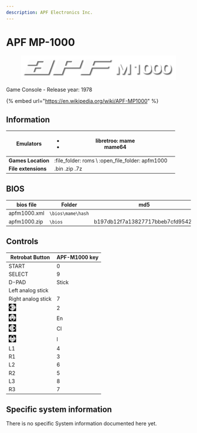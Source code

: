 ```yaml
---
description: APF Electronics Inc.
---
```


# APF MP-1000

<figure><img src="https://raw.githubusercontent.com/fabricecaruso/es-theme-carbon/52ff37c9e265587d006945a2ba695b5a962b3a3d/art/logos/apfm1000.svg" alt=""><figcaption></figcaption></figure>

Game Console - Release year: 1978

{% embed url="https://en.wikipedia.org/wiki/APF-MP1000" %}

## Information

| **Emulators**       | <ul><li>libretroo: mame</li><li>mame64</li></ul>    |   |
| ------------------- | --------------------------------------------------- | - |
| **Games Location**  | :file\_folder: roms \ :open\_file\_folder: apfm1000 |   |
| **File extensions** | .bin .zip .7z                                       |   |

## BIOS

| bios file    | Folder            | md5                              |
| ------------ | ----------------- | -------------------------------- |
| apfm1000.xml | `\bios\mame\hash` |                                  |
| apfm1000.zip | `\bios`           | b197db12f7a13827717bbeb7cfd9542a |

## Controls

| Retrobat Button                                    | APF-M1000 key |
| -------------------------------------------------- | ------------- |
| START                                              | 0             |
| SELECT                                             | 9             |
| D-PAD                                              | Stick         |
| Left analog stick                                  |               |
| Right analog stick                                 | 7             |
| ![](<../../.gitbook/assets/image (2) (1) (1).png>) | 2             |
| ![](<../../.gitbook/assets/image (1) (2) (1).png>) | En            |
| ![](<../../.gitbook/assets/image (4) (1).png>)     | Cl            |
| ![](<../../.gitbook/assets/image (3) (1) (2).png>) | l             |
| L1                                                 | 4             |
| R1                                                 | 3             |
| L2                                                 | 6             |
| R2                                                 | 5             |
| L3                                                 | 8             |
| R3                                                 | 7             |

## Specific system information

There is no specific System information documented here yet.
